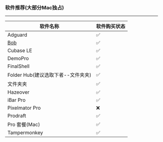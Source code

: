 ### 软件推荐(大部分Mac独占)
---
| 软件名称          | 软件购买状态 |
|-------------------|--------------|
| Adguard           | ✅           |
| [Bob](https://github.com/ripperhe/Bob?tab=readme-ov-file)      | ✅           |
| Cubase LE         | ✅           |
| DemoPro           | ✅           |
| FinalShell        | ✅           |
| Folder Hub(建议选取下者--文件夹夹)        | ✅           |
| 文件夹夹          | ✅           |
| Hazeover          | ✅           |
| iBar Pro          | ✅           |
| Pixelmator Pro        | ❌           |
| Prodraft          | ✅           |
| Pro 套餐(Mac)     | ✅           |
| Tampermonkey      | ✅           |